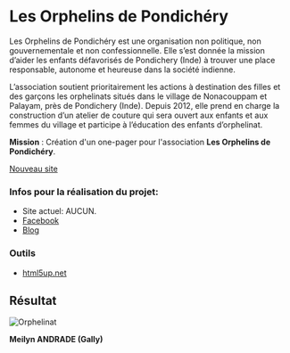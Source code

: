 # Les Orphelins de Pondichéry

Les Orphelins de Pondichéry est une organisation non politique, non gouvernementale et non confessionnelle. Elle s’est donnée la mission d’aider les enfants défavorisés de Pondichery (Inde) à trouver une place responsable, autonome et heureuse dans la société indienne.

 

L’association soutient prioritairement les actions à destination des filles et des garçons  les orphelinats situés dans le village de Nonacouppam et Palayam, près de Pondichery (Inde). Depuis 2012, elle prend en charge la construction d’un atelier de couture qui sera ouvert aux enfants et aux femmes du village et participe à l’éducation des enfants d’orphelinat.

 

**Mission** : Création d'un one-pager pour l'association **Les Orphelins de Pondichéry**.

[Nouveau site](https://meilyn.github.io/filrouge-0-guerrilla/) 

### Infos pour la réalisation du projet:
* Site actuel: AUCUN.
* [Facebook](https://bit.ly/2J7sQK3)
* [Blog](https://orphelinsdepondichery.jimdo.com/don-et-adhesion/)

### Outils

* [html5up.net](https://html5up.net/)

## Résultat
![Orphelinat](images/orphelin.png)

**Meilyn ANDRADE (Gally)**
